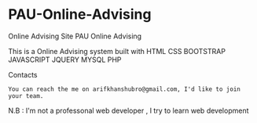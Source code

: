 # PAU-Online-Advising
Online Advising Site
PAU Online Advising

This is a Online Advising system built with 
    HTML
    CSS
    BOOTSTRAP
    JAVASCRIPT
    JQUERY
    MYSQL
    PHP

Contacts

    You can reach the me on arifkhanshubro@gmail.com, I'd like to join your team.

N.B : I'm not a professonal web developer , I try to learn web development
